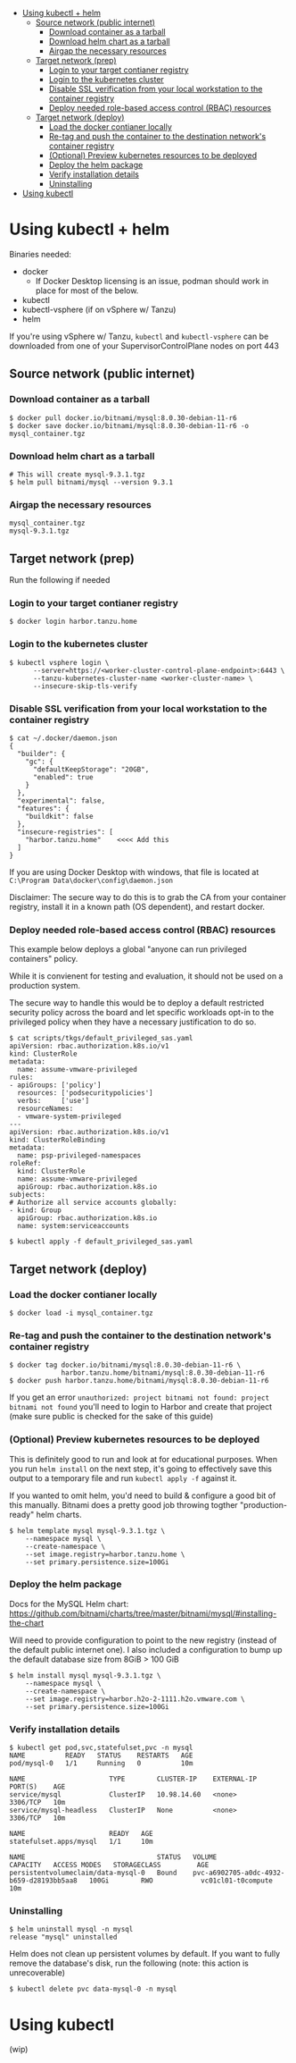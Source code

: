 - [Using kubectl + helm](#using-kubectl--helm)
  - [Source network (public internet)](#source-network-public-internet)
    - [Download container as a tarball](#download-container-as-a-tarball)
    - [Download helm chart as a tarball](#download-helm-chart-as-a-tarball)
    - [Airgap the necessary resources](#airgap-the-necessary-resources)
  - [Target network (prep)](#target-network-prep)
    - [Login to your target contianer registry](#login-to-your-target-contianer-registry)
    - [Login to the kubernetes cluster](#login-to-the-kubernetes-cluster)
    - [Disable SSL verification from your local workstation to the container registry](#disable-ssl-verification-from-your-local-workstation-to-the-container-registry)
    - [Deploy needed role-based access control (RBAC) resources](#deploy-needed-role-based-access-control-rbac-resources)
  - [Target network (deploy)](#target-network-deploy)
    - [Load the docker contianer locally](#load-the-docker-contianer-locally)
    - [Re-tag and push the container to the destination network's container registry](#re-tag-and-push-the-container-to-the-destination-networks-container-registry)
    - [(Optional) Preview kubernetes resources to be deployed](#optional-preview-kubernetes-resources-to-be-deployed)
    - [Deploy the helm package](#deploy-the-helm-package)
    - [Verify installation details](#verify-installation-details)
    - [Uninstalling](#uninstalling)
- [Using kubectl](#using-kubectl)

# Using kubectl + helm

Binaries needed:
* docker
  * If Docker Desktop licensing is an issue, podman should work in place for most of the below.
* kubectl
* kubectl-vsphere (if on vSphere w/ Tanzu)
* helm

If you're using vSphere w/ Tanzu, `kubectl` and `kubectl-vsphere` can be downloaded from one of your SupervisorControlPlane nodes on port 443

## Source network (public internet)

### Download container as a tarball
```
$ docker pull docker.io/bitnami/mysql:8.0.30-debian-11-r6
$ docker save docker.io/bitnami/mysql:8.0.30-debian-11-r6 -o mysql_container.tgz
```

### Download helm chart as a tarball
```
# This will create mysql-9.3.1.tgz
$ helm pull bitnami/mysql --version 9.3.1
```

### Airgap the necessary resources
```
mysql_container.tgz
mysql-9.3.1.tgz
```

## Target network (prep)

Run the following if needed

### Login to your target contianer registry
```
$ docker login harbor.tanzu.home
```

### Login to the kubernetes cluster
```
$ kubectl vsphere login \
      --server=https://<worker-cluster-control-plane-endpoint>:6443 \
      --tanzu-kubernetes-cluster-name <worker-cluster-name> \
      --insecure-skip-tls-verify
```

### Disable SSL verification from your local workstation to the container registry
```
$ cat ~/.docker/daemon.json
{
  "builder": {
    "gc": {
      "defaultKeepStorage": "20GB",
      "enabled": true
    }
  },
  "experimental": false,
  "features": {
    "buildkit": false
  },
  "insecure-registries": [
    "harbor.tanzu.home"    <<<< Add this
  ]
}
```

If you are using Docker Desktop with windows, that file is located at `C:\Program Data\docker\config\daemon.json`

Disclaimer: The secure way to do this is to grab the CA from your container registry, install it in a known path (OS dependent), and restart docker. 

### Deploy needed role-based access control (RBAC) resources

This example below deploys a global "anyone can run privileged containers" policy.  

While it is convienent for testing and evaluation, it should not be used on a production system. 

The secure way to handle this would be to deploy a default restricted security policy across the board and let specific workloads opt-in to the privileged policy when they have a necessary justification to do so. 

```
$ cat scripts/tkgs/default_privileged_sas.yaml 
apiVersion: rbac.authorization.k8s.io/v1
kind: ClusterRole
metadata:
  name: assume-vmware-privileged
rules:
- apiGroups: ['policy']
  resources: ['podsecuritypolicies']
  verbs:     ['use']
  resourceNames:
  - vmware-system-privileged
---
apiVersion: rbac.authorization.k8s.io/v1
kind: ClusterRoleBinding
metadata:
  name: psp-privileged-namespaces
roleRef:
  kind: ClusterRole
  name: assume-vmware-privileged
  apiGroup: rbac.authorization.k8s.io
subjects:
# Authorize all service accounts globally:
- kind: Group
  apiGroup: rbac.authorization.k8s.io
  name: system:serviceaccounts

$ kubectl apply -f default_privileged_sas.yaml
```

## Target network (deploy)

### Load the docker contianer locally
```
$ docker load -i mysql_container.tgz
```

### Re-tag and push the container to the destination network's container registry
```
$ docker tag docker.io/bitnami/mysql:8.0.30-debian-11-r6 \
             harbor.tanzu.home/bitnami/mysql:8.0.30-debian-11-r6
$ docker push harbor.tanzu.home/bitnami/mysql:8.0.30-debian-11-r6
```
If you get an error `unauthorized: project bitnami not found: project bitnami not found` you'll need to login to Harbor and create that project (make sure public is checked for the sake of this guide)

### (Optional) Preview kubernetes resources to be deployed

This is definitely good to run and look at for educational purposes. When you run `helm install` on the next step, it's going to effectively save this output to a temporary file and run `kubectl apply -f` against it.

If you wanted to omit helm, you'd need to build & configure a good bit of this manually. Bitnami does a pretty good job throwing togther "production-ready" helm charts. 

```
$ helm template mysql mysql-9.3.1.tgz \
    --namespace mysql \
    --create-namespace \
    --set image.registry=harbor.tanzu.home \
    --set primary.persistence.size=100Gi
```

### Deploy the helm package

Docs for the MySQL Helm chart: https://github.com/bitnami/charts/tree/master/bitnami/mysql/#installing-the-chart

Will need to provide configuration to point to the new registry (instead of the default public internet one). I also included a configuration to bump up the default database size from 8GiB > 100 GiB

```
$ helm install mysql mysql-9.3.1.tgz \
    --namespace mysql \
    --create-namespace \
    --set image.registry=harbor.h2o-2-1111.h2o.vmware.com \
    --set primary.persistence.size=100Gi
```

### Verify installation details
```
$ kubectl get pod,svc,statefulset,pvc -n mysql                  
NAME          READY   STATUS    RESTARTS   AGE
pod/mysql-0   1/1     Running   0          10m

NAME                     TYPE        CLUSTER-IP    EXTERNAL-IP   PORT(S)    AGE
service/mysql            ClusterIP   10.98.14.60   <none>        3306/TCP   10m
service/mysql-headless   ClusterIP   None          <none>        3306/TCP   10m

NAME                     READY   AGE
statefulset.apps/mysql   1/1     10m

NAME                                 STATUS   VOLUME                                     CAPACITY   ACCESS MODES   STORAGECLASS         AGE
persistentvolumeclaim/data-mysql-0   Bound    pvc-a6902705-a0dc-4932-b659-d28193bb5aa8   100Gi        RWO            vc01cl01-t0compute   10m
```

### Uninstalling
```
$ helm uninstall mysql -n mysql
release "mysql" uninstalled
```

Helm does not clean up persistent volumes by default. If you want to fully remove the database's disk, run the following (note: this action is unrecoverable)
```
$ kubectl delete pvc data-mysql-0 -n mysql
```


# Using kubectl 

(wip)
